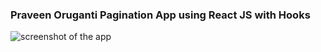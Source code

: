 ### Praveen Oruganti Pagination App using React JS with Hooks

![screenshot of the app](https://raw.githubusercontent.com/praveenorugantitech/praveenorugantitech-reactjs/master/0_Projects/praveenoruganti-pagination-app/src/images/screenshot.PNG "Pagination App")


<script data-name="BMC-Widget" src="https://cdnjs.buymeacoffee.com/1.0.0/widget.prod.min.js" data-id="praveenoruganti" data-description="Support me on Buy me a coffee!" data-message="Thank you for visiting. You can now buy me a coffee!" data-color="#5F7FFF" data-position="Right" data-x_margin="18" data-y_margin="18"></script>


